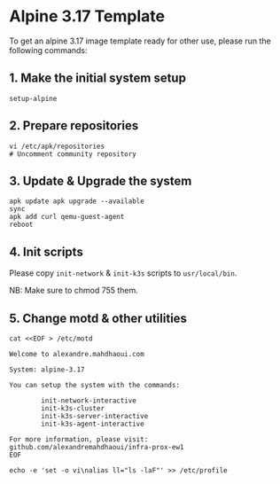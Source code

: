 # Alpine 3.17 Template

To get an alpine 3.17 image template ready for other use, please 
run the following commands:

## 1. Make the initial system setup
```shell
setup-alpine
```

## 2. Prepare repositories

```shell
vi /etc/apk/repositories
# Uncomment community repository
```

## 3. Update & Upgrade the system 

```shell
apk update apk upgrade --available
sync
apk add curl qemu-guest-agent
reboot
```

## 4. Init scripts

Please copy `init-network` & `init-k3s` scripts to `usr/local/bin`.

NB: Make sure to chmod 755 them.

## 5. Change motd & other utilities

```shell
cat <<EOF > /etc/motd

Welcome to alexandre.mahdhaoui.com

System: alpine-3.17

You can setup the system with the commands:

        init-network-interactive
        init-k3s-cluster
        init-k3s-server-interactive
        init-k3s-agent-interactive

For more information, please visit: github.com/alexandremahdhaoui/infra-prox-ew1
EOF
```

```shell
echo -e 'set -o vi\nalias ll="ls -laF"' >> /etc/profile
```